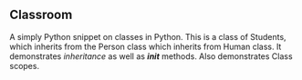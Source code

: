 ## Classroom

A simply Python snippet on classes in Python. This is a class of Students, which inherits from the Person class which inherits from Human class. It demonstrates *inheritance* as well as *__init__* methods. Also demonstrates Class scopes.

